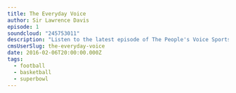 ```yaml
---
title: The Everyday Voice
author: Sir Lawrence Davis
episode: 1
soundcloud: "245753011"
description: "Listen to the latest episode of The People's Voice Sportscast, where we discuss: \n- Super Bowl 50 (2:13)\n- Cam Newton (7:27) **and** \n- The OKC Thunder vs. Golden State Warriors"
cmsUserSlug: the-everyday-voice
date: 2016-02-06T20:00:00.000Z
tags:
  - football
  - basketball
  - superbowl
---
```


